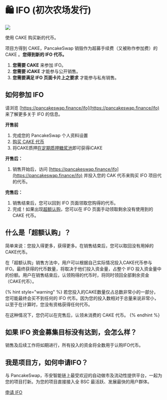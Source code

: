 # 🛍 IFO (初次农场发行)

![](https://gblobscdn.gitbook.com/assets%2F-MHREX7DHcljbY5IkjgJ%2F-Mb9x441YfL2wBkVRPTE%2F-Mb9xWj28M1Jkide1spw%2Fdocs%20masthead%20\(6\).png?alt=media\&token=dde633b3-a156-45e6-b763-63533fc4a355)

使用 CAKE 购买新的代币。

项目方得到 CAKE，PancakeSwap 销毁作为超募手续费（又被称作参加费）的 CAKE 。**您得到新的 IFO 代币。**

1. &#x20;**您需要 CAKE** 来参加 IFO。
2. **您需要 iCAKE** 才能参与公开销售。
3. **您需要满足 IFO 页面卡片上之要求** 才能参与私有销售。

## **如何参加 IFO**

请浏览 [https://pancakeswap.finance/ifo](https://pancakeswap.finance/ifo) 来了解更多关于 IFO 的信息。

**开售前**

1. 完成您的 PancakeSwap 个人资料设置
2. [购买 CAKE 代币](https://pancakeswap.finance/swap#/swap)
3. 将CAKE质押[在定期质押糖浆池](syrup-pools/xin-ban-cake-tang-jiang-chi/ru-he-shi-yong-suo-cang-zhi-ya-tang-jiang-chi.md)即可获得iCAKE

**开售后：**

1. 销售开始后，访问 [https://pancakeswap.finance/ifo](https://pancakeswap.finance/ifo) 并投入您的 CAK 代币来购买 IFO 项目代的代币。

**完售后：**

1. 销售结束后，您可以回到 IFO 页面领取您购得的代币。
2. 完成！如果出现[超额认购](ifo-initial-farm-offering.md#overflow)，您可以在 IFO 页面手动领取剩余没有使用到的 CAKE 代币。

## **什么是「超额认购」？** <a href="#overflow" id="overflow"></a>

简单来说：您投入得更多，获得更多。在销售结束后，您可以取回没有用掉的CAKE代币。

在「超额认购」销售方法中，用户可以根据自己实际情况投入CAKE代币参与 IFO。最终获得的代币数量，将取决于他们投入资金量，占整个 IFO 投入资金量中的份额。用户在销售结束后，认领购得的代币时，将同时领回全部剩余资金（CAKE代币）。

{% hint style="warning" %}
若您投入的CAKE数量仅占总数非常小的一部分，您可能最终会买不到任何的 IFO 代币。因为您的投入数相对于总量来说非常小，以至于在计算时，您没有资格获得任何代币。

在这种情况下，您仍可以在完售后，认领未消费的 CAKE 代币。
{% endhint %}

## 如果 IFO 资金募集目标没有达到，会怎么样？

销售及后续工作将如期进行，所有投入的资金将全数用于认购IFO代币。

## 我是项目方，如何申请IFO？

与 PancakeSwap，币安智能链上最受欢迎的自动做市及流动性提供平台，一起为您的项目打新。为您的项目直接接入全 BSC 最活跃、发展最快的用户群体。

[申请 IFO](https://docs.google.com/forms/d/e/1FAIpQLSf0Vmy3k0KyXtXwqxr8QLjD8Xd6KBAmkYxcBRRVTUYJVX17fA/viewform)
